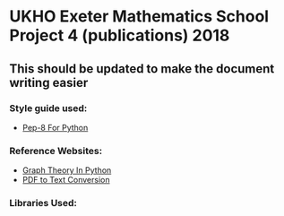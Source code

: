 UKHO Exeter Mathematics School Project 4 (publications) 2018
===============================================
This should be updated to make the document writing easier
-------------------------------------------------------------------------
### Style guide used: 
* [Pep-8 For Python](https://www.python.org/dev/peps/pep-0008/)

### Reference Websites:
* [Graph Theory In Python](https://www.python-course.eu/graphs_python.php)
* [PDF to Text Conversion](https://www.xpdfreader.com/download.html)
### Libraries Used: 
